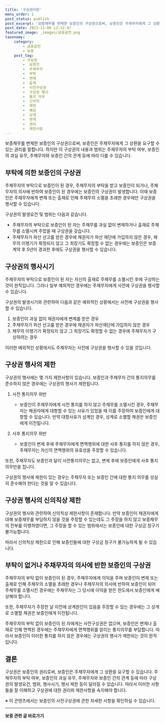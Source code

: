 ```yaml
---
title: '구상권이란'
menu_order: 1
post_status: publish
post_excerpt: '보증채무를 변제한 보증인의 구상권으로써, 보증인은 주채무자에게 그 상환을 요구할 수 있는 권리를 말합니다. 하지만 이 구상권의 내용과 범위는 주채무자의 부탁 여부, 보증인의 과실 유무, 주채무자와 보증인 간의 관계 등에 따라 다를 수 있습니다.'
post_date: 2023-11-06 12:12:47
featured_image: _images/금융금전.png
taxonomy:
    category:
        - 금융금전
        - 보증
    post_tag:
        - 구상권
        -  보증인
        -  주채무자
        -  부탁
        -  변제
        -  출재
        -  사전구상권
        -  구상권 행사
        -  통지 의무
        -  신의칙
        -  제한
        -  배상
        -  상계
        -  면책
        -  권리
        -  제한사항
---
```



보증채무를 변제한 보증인의 구상권으로써, 보증인은 주채무자에게 그 상환을 요구할 수 있는 권리를 말합니다. 하지만 이 구상권의 내용과 범위는 주채무자의 부탁 여부, 보증인의 과실 유무, 주채무자와 보증인 간의 관계 등에 따라 다를 수 있습니다.

## 부탁에 의한 보증인의 구상권

주채무자의 부탁으로 보증인이 된 경우, 주채무자의 부탁을 받고 보증인이 되거나, 주채무자의 의사에 반하여 보증인이 된 경우에는 보증인의 구상권이 발생합니다. 이때 보증인은 주채무자에게 변제 또는 출재로 인해 주채무의 소멸을 초래한 경우에만 구상권을 행사할 수 있습니다.

구상권의 발생요건 및 범위는 다음과 같습니다.
- 주채무자의 부탁으로 보증인이 된 자는 주채무를 과실 없이 변제하거나 출재로 주채무를 소멸시켜 주었을 때 구상권을 갖습니다.
- 주채무자가 파산 선고를 받은 경우에 채권자가 파산 재단에 가입하지 않은 경우, 채무의 이행기가 확정되지 않고 그 최장기도 확정할 수 없는 경우에는 보증인은 보증계약 후 5년이 경과한 후에도 구상권을 행사할 수 있습니다.

## 구상권의 행사시기

주채무자의 부탁으로 보증인이 된 자는 자신의 출재로 주채무를 소멸시킨 후에 구상하는 것이 원칙입니다. 그러나 일부 예외적인 경우에는 주채무자에게 사전에 구상권을 행사할 수 있습니다.

구상권의 발생시기와 관련하여 다음과 같은 예외적인 상황에서는 사전에 구상권을 행사할 수 있습니다.
1. 보증인이 과실 없이 채권자에게 변제를 받은 경우
2. 주채무자가 파산 선고를 받은 경우에 채권자가 파산재단에 가입하지 않은 경우
3. 채무의 이행기가 확정되지 않고 그 최장기도 확정할 수 없는 경우에 주채무자가 구상하려는 경우

이러한 예외적인 상황에서도 주채무자는 사전에 구상권을 행사할 수 있을 것입니다.

## 구상권 행사의 제한

구상권의 행사에는 몇 가지 제한사항이 있습니다. 보증인과 주채무자 간의 통지의무를 준수하지 않은 경우에는 구상권의 행사가 제한됩니다.

1. 사전 통지의무 위반
   - 보증인이 주채무자에게 사전 통지를 하지 않고 주채무를 소멸시킨 경우, 주채무자는 채권자에게 대항할 수 있는 사유가 있었을 때 이를 주장하여 보증인에게 대항할 수 있습니다. 만약 대항사유가 상계인 경우, 상계로 소멸할 채권은 보증인에게 이전됩니다.

2. 사후 통지의무 위반
   - 보증인이 변제 후에 주채무자에게 면책행위에 대한 사후 통지를 하지 않은 경우, 주채무자는 자신의 면책행위의 유효성을 주장할 수 있습니다.

또한, 주채무자도 보증인과 달리 사전통지의무는 없고, 변제 후에 보증인에게 사후 통지의무만을 집니다.

구상권의 행사에 제한이 있는 경우는 주채무자 또는 보증인 간에 대한 통지 의무를 성실히 준수해야 한다는 것을 알 수 있습니다.

## 구상권 행사의 신의칙상 제한

구상권의 행사와 관련하여 신의칙상 제한사항이 존재합니다. 만약 보증인이 채권자에게 대해 보증채무를 부담하지 않을 것을 주장할 수 있는데도 그 주장을 하지 않고 보증채무의 전부를 이행하였다면, 그 주장을 할 수 있는 범위에서는 보증인에 대한 구상금 청구가 불가능합니다.

따라서 신의칙상 제한으로 인해 보증인들에 대한 구상금 청구가 불가능하게 될 수 있습니다.

## 부탁이 없거나 주채무자의 의사에 반한 보증인의 구상권

주채무자의 부탁 없이 보증인이 된 경우, 주채무자에게 이익을 주며 보증인이 변제 또는 출재로 인해 주채무의 소멸을 초래한 경우나 주채무자의 의사에 반하여 보증인이 되어 주채무를 소멸시킨 경우에는 주채무자는 그 당시에 이익을 받은 한도에서 보증인에게 배상해야 합니다. 

또한, 주채무자가 주장한 날 이전에 상계원인이 있음을 주장할 수 있는 경우에는 그 상계로 소멸할 채권은 보증인에게 이전됩니다.

주채무자의 부탁 없이 보증인이 된 자에게는 사전구상권은 없으며, 보증인은 변제나 출재로 인해 면책된 경우에는 주채무자에게 면책행위를 알리는 통지의무를 부담합니다. 따라서 보증인이 이러한 통지를 하지 않은 경우에는 구상권의 행사가 제한되는 것이 원칙입니다.

## 결론

구상권은 보증인의 권리로써, 보증인은 주채무자에게 그 상환을 요구할 수 있습니다. 주채무자의 부탁 여부, 보증인의 과실 유무, 주채무자와 보증인 간의 관계 등에 따라 구상권의 발생요건, 범위, 행사시기, 행사 제한 등이 달라질 수 있습니다. 따라서 이러한 사항들을 잘 이해하고 구상권에 대한 권리와 제한사항을 숙지해야 합니다.

※ 이 콘텐츠에서는 보증인의 사전구상권에 관한 자세한 사항을 확인하실 수 있습니다.
<!-- wp:separator -->
<hr class="wp-block-separator has-alpha-channel-opacity"/>
<!-- /wp:separator -->

<!-- wp:group {"backgroundColor":"base","layout":{"type":"constrained"}} -->
<div class="wp-block-group has-base-background-color has-background"><!-- wp:paragraph {"align":"center","fontSize":"medium"} -->
<p class="has-text-align-center has-large-font-size"><strong>보증 관련 글 바로가기</strong></p>
<!-- /wp:paragraph -->


<!-- wp:latest-posts
{"categories":[{"id":13571,"count":19,"description":"","link":"https://uknowlaw.com/category/%eb%b3%b4%ec%a6%9d/","name":"보증","slug":"보증","taxonomy":"category","parent":0,"meta":[],"_links":{"self":[{"href":"https://uknowlaw.com/wp-json/wp/v2/categories/13571"}],"collection":[{"href":"https://uknowlaw.com/wp-json/wp/v2/categories"}],"about":[{"href":"https://uknowlaw.com/wp-json/wp/v2/taxonomies/category"}],"wp:post_type":[{"href":"https://uknowlaw.com/wp-json/wp/v2/posts?categories=13571"}],"curies":[{"name":"wp","href":"https://api.w.org/{rel}","templated":true}]}}],"postsToShow":100,"excerptLength":28,"postLayout":"grid","columns":2,"featuredImageAlign":"left","featuredImageSizeSlug":"large","fontSize":"small"} /--></div>
<!-- /wp:group -->